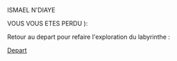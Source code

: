 ISMAEL N'DIAYE


VOUS VOUS ETES PERDU ): 


Retour au depart pour refaire l'exploration du labyrinthe :

[Depart](https://github.com/indiaye18/TP2_Lab/blob/main/jeu-heros-Labyrinthe-Tour-Monde/index.md)






